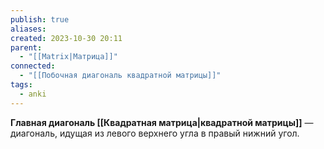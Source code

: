 ```yaml
---
publish: true
aliases: 
created: 2023-10-30 20:11
parent:
  - "[[Matrix|Матрица]]"
connected:
  - "[[Побочная диагональ квадратной матрицы]]"
tags:
  - anki
---
```


**Главная диагональ [[Квадратная матрица|квадратной матрицы]]** — диагональ, идущая из левого верхнего угла в правый нижний угол.












